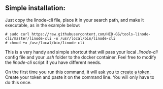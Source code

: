 ## Simple installation:
Just copy the linode-cli file, place it in your search path, and make it executable, as in the example below:

    # sudo curl https://raw.githubusercontent.com/HID-GS/tools-linode-cli/master/linode-cli -o /usr/local/bin/linode-cli
    # chmod +x /usr/local/bin/linode-cli

This is a very handy and simple shortcut that will pass your local *.linode-cli* config file and your *.ssh* folder to the docker container.
Feel free to modify the *linode-cli* script if you have different needs.

On the first time you run this command, it will ask you to [create a token](https://cloud.linode.com/profile/tokens).
Create your token and paste it on the command line. You will only have to do this once.
